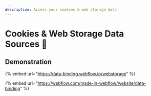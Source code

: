 ```yaml
---
description: Access your cookies & web storage data
---
```


# Cookies & Web Storage Data Sources 📝





## Demonstration

{% embed url="https://data-binding.webflow.io/webstorage" %}

{% embed url="https://webflow.com/made-in-webflow/website/data-binding" %}
